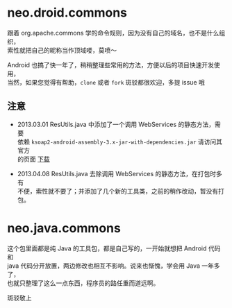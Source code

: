 # neo.droid.commons

跟着 org.apache.commons 学的命令规则，因为没有自己的域名，也不是什么组织，  
索性就把自己的昵称当作顶域喽，莫喷～

Android 也搞了快一年了，稍稍整理些常用的方法，方便以后的项目快速开发使用，  
当然，如果您觉得有帮助，`clone` 或者 `fork` 斑驳都很欢迎，多提 issue 哦

## 注意

+ 2013.03.01 ResUtils.java 中添加了一个调用 WebServices 的静态方法，需要  
依赖 `ksoap2-android-assembly-3.x-jar-with-dependencies.jar` 请访问其官方  
的页面 [下载](http://code.google.com/p/ksoap2-android/wiki/HowToUse?tm=2)

+ 2013.04.08 ResUtils.java 去除调用 WebServices 的静态方法，在打包时多有  
不便，索性就不要了；并添加了几个新的工具类，之前的稍作改动，暂没有打包。

# neo.java.commons

这个包里面都是纯 Java 的工具包，都是自己写的，一开始就想把 Android 代码和  
java 代码分开放置，两边修改也相互不影响。说来也惭愧，学会用 Java 一年多了，  
也就只整理了这么一点东西，程序员的路任重而道远啊。


斑驳敬上

